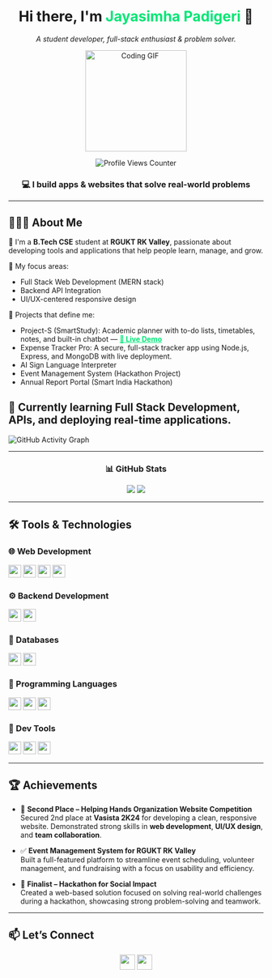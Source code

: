 <div align="center">

  <h1 align="center">Hi there, I'm <span style="color:#00e676; font-weight:bold;">Jayasimha Padigeri</span> 👋</h1>
  <p><em>A student developer, full-stack enthusiast & problem solver.</em></p>

  <img src="https://media.giphy.com/media/qgQUggAC3Pfv687qPC/giphy.gif" height="200px" alt="Coding GIF" />

  <p>
    <img src="https://komarev.com/ghpvc/?username=Jayasimha-2005&label=Profile%20views&color=0e75b6&style=flat" alt="Profile Views Counter" />
  </p>

  <h3 align="center">💻 I build apps & websites that solve real-world problems</h3>

  <hr>
</div>

## 🙋🏻‍♂️ About Me

🚀 I'm a **B.Tech CSE** student at **RGUKT RK Valley**, passionate about developing tools and applications that help people learn, manage, and grow.

💼 My focus areas:
- Full Stack Web Development (MERN stack)
- Backend API Integration
- UI/UX-centered responsive design

🧩 Projects that define me:
- Project-S (SmartStudy): Academic planner with to-do lists, timetables, notes, and built-in chatbot — <a href="https://jayasimha-2005.github.io/Project_S/" style="color: #00e676; font-weight: bold;">🚀 Live Demo</a>
- Expense Tracker Pro: A secure, full-stack tracker app using Node.js, Express, and MongoDB with live deployment.
- AI Sign Language Interpreter
- Event Management System (Hackathon Project)
- Annual Report Portal (Smart India Hackathon)

🌱 Currently learning Full Stack Development, APIs, and deploying real-time applications.
---

![GitHub Activity Graph](https://github-readme-activity-graph.vercel.app/graph?username=Jayasimha-2005&theme=react-dark&hide_border=true&area=true)

---

<h3 align="center">📊 GitHub Stats</h3>
<p align="center">
  <img src="https://github-readme-stats.vercel.app/api?username=Jayasimha-2005&show_icons=true&theme=github_dark&count_private=true&include_all_commits=true&cache_bust=1" />
  <img src="https://github-readme-stats.vercel.app/api/top-langs/?username=Jayasimha-2005&layout=compact&theme=github_dark&cache_bust=1" />
</p>

---

## 🛠️ Tools & Technologies

### 🌐 Web Development
<p>
  <img src="https://img.shields.io/badge/HTML5-E34F26?style=for-the-badge&logo=html5&logoColor=white" height="25px"/>
  <img src="https://img.shields.io/badge/CSS3-1572B6?style=for-the-badge&logo=css3&logoColor=white" height="25px"/>
  <img src="https://img.shields.io/badge/JavaScript-F7DF1E?style=for-the-badge&logo=javascript&logoColor=black" height="25px"/>
  <img src="https://img.shields.io/badge/Bootstrap-7952B3?style=for-the-badge&logo=bootstrap&logoColor=white" height="25px"/>
</p>

### ⚙️ Backend Development
<p>
  <img src="https://img.shields.io/badge/Node.js-339933?style=for-the-badge&logo=node.js&logoColor=white" height="25px"/>
  <img src="https://img.shields.io/badge/Express.js-000000?style=for-the-badge&logo=express&logoColor=white" height="25px"/>
</p>

### 💾 Databases
<p>
  <img src="https://img.shields.io/badge/MongoDB-4DB33D?style=for-the-badge&logo=mongodb&logoColor=white" height="25px"/>
  <img src="https://img.shields.io/badge/SQL-4479A1?style=for-the-badge&logo=mysql&logoColor=white" height="25px"/>
</p>

### 🧠 Programming Languages
<p>
  <img src="https://img.shields.io/badge/Python-3776AB?style=for-the-badge&logo=python&logoColor=white" height="25px"/>
  <img src="https://img.shields.io/badge/C-00599C?style=for-the-badge&logo=c&logoColor=white" height="25px"/>
  <img src="https://img.shields.io/badge/Java-ED8B00?style=for-the-badge&logo=java&logoColor=white" height="25px"/>
</p>

### 🧪 Dev Tools
<p>
  <img src="https://img.shields.io/badge/Postman-FF6C37?style=for-the-badge&logo=postman&logoColor=white" height="25px"/>
  <img src="https://img.shields.io/badge/Git-F05032?style=for-the-badge&logo=git&logoColor=white" height="25px"/>
  <img src="https://img.shields.io/badge/GitHub-181717?style=for-the-badge&logo=github&logoColor=white" height="25px"/>
</p>

---

## 🏆 Achievements

- 🥈 **Second Place – Helping Hands Organization Website Competition**  
Secured 2nd place at **Vasista 2K24** for developing a clean, responsive website. Demonstrated strong skills in **web development**, **UI/UX design**, and **team collaboration**.

- ✅ **Event Management System for RGUKT RK Valley**  
Built a full-featured platform to streamline event scheduling, volunteer management, and fundraising with a focus on usability and efficiency.

- 🏁 **Finalist – Hackathon for Social Impact**  
Created a web-based solution focused on solving real-world challenges during a hackathon, showcasing strong problem-solving and teamwork.

---

## 📫 Let’s Connect
<p align="center">
  <a href="https://www.linkedin.com/in/jayasimha-p-49465b22a"><img src="https://img.shields.io/badge/LinkedIn-0077B5?style=for-the-badge&logo=linkedin&logoColor=white" height="30px"/></a>
  <a href="mailto:padigerijaya@gmail.com"><img src="https://img.shields.io/badge/Email-D14836?style=for-the-badge&logo=gmail&logoColor=white" height="30px"/></a>
</p>
